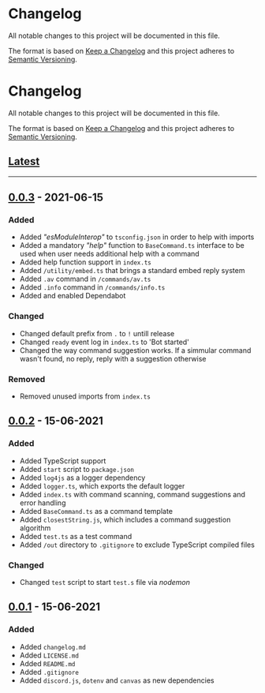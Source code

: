 # Changelog
All notable changes to this project will be documented in this file.

The format is based on [Keep a Changelog](https://keepachangelog.com/) and this project adheres to [Semantic Versioning](https://semver.org/).

# Changelog
All notable changes to this project will be documented in this file.

The format is based on [Keep a Changelog][Keep a Changelog] and this project adheres to [Semantic Versioning][Semantic Versioning].

## [Latest]
---
## [0.0.3] - 2021-06-15
### Added
  - Added *"esModuleInterop"* to `tsconfig.json` in order to help with imports
  - Added a mandatory *"help"* function to `BaseCommand.ts` interface to be used when user needs additional help with a command
  - Added help function support in `index.ts`
  - Added `/utility/embed.ts` that brings a standard embed reply system
  - Added `.av` command in `/commands/av.ts`
  - Added `.info` command in `/commands/info.ts`
  - Added and enabled Dependabot

### Changed
 - Changed default prefix from `.` to `!` untill release
 - Changed `ready` event log in `index.ts` to 'Bot started'
 - Changed the way command suggestion works. If a simmular command wasn't found, no reply, reply with a suggestion otherwise

### Removed
  - Removed unused imports from `index.ts`

## [0.0.2] - 15-06-2021

### Added
  - Added TypeScript support
  - Added `start` script to `package.json`
  - Added `log4js` as a logger dependency
  - Added `logger.ts`, which exports the default logger
  - Added `index.ts` with command scanning, command suggestions and error handling
  - Added `BaseCommand.ts` as a command template
  - Added `closestString.js`, which includes a command suggestion algorithm
  - Added `test.ts` as a test command
  - Added `/out` directory to `.gitignore` to exclude TypeScript compiled files
### Changed
  - Changed `test` script to start `test.s` file via *nodemon*
  
## [0.0.1] - 15-06-2021

### Added
  - Added `changelog.md`
  - Added `LICENSE.md`
  - Added `README.md`
  - Added `.gitignore`
  - Added `discord.js`, `dotenv` and `canvas` as new dependencies


<!-- Links -->
[Keep a Changelog]: https://keepachangelog.com/
[Semantic Versioning]: https://semver.org/

<!-- Versions -->
[Latest]: https://github.com/da-the-dev/motodori-2.0/compare/0.0.3...HEAD
[0.0.3]: https://github.com/da-the-dev/motodori-2.0/compare/v0.0.2..v0.0.3
[0.0.2]: https://github.com/da-the-dev/motodori-2.0/compare/0.0.2...0.0.1
[0.0.1]: https://github.com/da-the-dev/motodori-2.0/releases/v0.0.1
